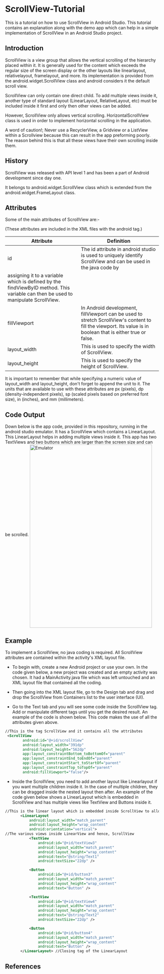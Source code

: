# ScrollView-Tutorial
This is a tutorial on how to use ScrollView in Android Studio. This tutorial contains an explanation along with the demo app which can help in a simple implementation of ScrollView in an Android Studio project. 

## Introduction
ScrollView is a view group that allows the vertical scrolling of the hierarchy placed within it. It is generally used for the content which exceeds the regular size of the screen display or the other layouts like linearlayout, relativelayout, framelayout, and more. Its implementation is provided from the android.widget.ScrollView class and android considers it the default scroll view.

ScrollView can only contain one direct child. To add multiple views inside it, another type of standard layout (LinearLayout, RelativeLayout, etc) must be included inside it first and only then other views can be added.

However, ScrollView only allows vertical scrolling. HorizontalScrollView class is used in order to implement horizontal scrolling in the application.

A word of caution!; Never use a RecyclerView, a Gridview or a ListView within a Scrollview because this can result in the app preforming poorly. The reason behind this is that all these views have their own scrolling inside them.

## History
ScrollView was released with API level 1 and has been a part of Android development since day one. 

It belongs to android.widget.ScrollView class which is extended from the android.widget.FrameLayout class.

## Attributes

Some of the main attributes of ScrollView are:-

(These attributes are included in the XML files with the android tag.) 

| Attribute     | Definition                                                                                                                                                                                                                                      |
|---------------|-------------------------------------------------------------------------------------------------------------------------------------------------------------------------------------------------------------------------------------------------|
| id            | The id attribute in android studio is used to uniquely identify ScrollView and can be used in the java code by 
assigning it to a variable which is defined by the findViewByID method. This variable can then be used to manipulate ScrollView. |
| fillViewport  | In Android development, fillViewport can be used to stretch ScrollView's content to fill the viewport. Its value is in boolean that is either true or false.                                                                                   |
| layout_width  | This is used to specify the width of ScrollView.                                                                                                                                                                                                |
| layout_height | This is used to specify the height of ScrollView.                                                                                                                                                                                               |

It is important to remember that while specifying a numeric value of layout_width and layout_height, don't forget to append the unit to it. The units that are available to use with these attributes are px (pixels), dp (density-independent pixels), sp (scaled pixels based on preferred font size), in (inches), and mm (millimeters).

## Code Output
Down below is the app code, provided in this repository, running in the android studio emulator. It has a ScrollView which contains a LinearLayout. This LinearLayout helps in adding multiple views inside it. This app has two TextViews and two buttons which are larger than the screen size and can be scrolled.
<img src="Images/emulator.gif" width="400" height="600" align="middle" alt="Emulator">

## Example 
To implement a ScrollView, no java coding is required. All ScrollView attributes are contained within the activity's XML layout file. 

* To begin with, create a new Android project or use your own. In the code given below, a new project was created and an empty activity was chosen. It had a MainActivity.java file which was left untouched and an XML layout file that contained all the coding.

* Then going into the XML layout file, go to the Design tab and drag and drop the ScrollView from Containers list to the user interface (UI).

* Go to the Text tab and you will see some code inside the ScrollView tag. Add or manipulate different tags until you get the desired result. An example of the code is shown below. This code makes the use of all the attributes given above.

```XML
//This is the tag ScrollView and it contains all the attributes
 <ScrollView
        android:id="@+id/scrollView"
        android:layout_width="391dp"
        android:layout_height="562dp"
        app:layout_constraintBottom_toBottomOf="parent"
        app:layout_constraintEnd_toEndOf="parent"
        app:layout_constraintStart_toStartOf="parent"
        app:layout_constraintTop_toTopOf="parent"
        android:fillViewport="false"/>
 ```
 * Inside the ScrollView, you need to add another layout like Linearlayout if you want multiple children inside it. In the case of multiple children, they can be dragged inside the nested layout then after. An example of the code given below shows a LinearLayout which is embedded in ScrollView and has multiple views like TextView and Buttons inside it.
 
 ```XML
//This is the linear layout which is embedded inside ScrollView to allow multiple children views
        <LinearLayout
            android:layout_width="match_parent"
            android:layout_height="wrap_content"
            android:orientation="vertical">
//The various views inside LinearView and hence, ScrollView
            <TextView
                android:id="@+id/textView3"
                android:layout_width="match_parent"
                android:layout_height="wrap_content"
                android:text="@string/Text1"
                android:textSize="22dp" />

            <Button
                android:id="@+id/button3"
                android:layout_width="match_parent"
                android:layout_height="wrap_content"
                android:text="Button" />

            <TextView
                android:id="@+id/textView4"
                android:layout_width="match_parent"
                android:layout_height="wrap_content"
                android:text="@string/Text2"
                android:textSize="22dp" />

            <Button
                android:id="@+id/button4"
                android:layout_width="match_parent"
                android:layout_height="wrap_content"
                android:text="Button" />
        </LinearLayout> //Closing tag of the LinearLayout
```
## References 
